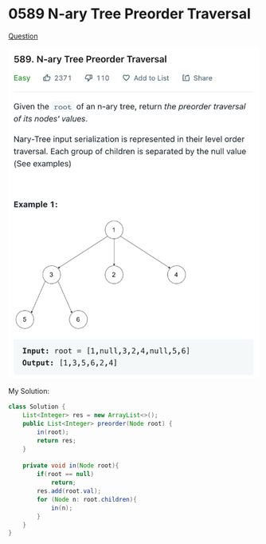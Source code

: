# 0589 N-ary Tree Preorder Traversal

[Question](https://leetcode.com/problems/n-ary-tree-preorder-traversal/)

![](../.gitbook/assets/image-20221013014257156.png)

My Solution:

```java
class Solution {
    List<Integer> res = new ArrayList<>();
    public List<Integer> preorder(Node root) {
        in(root);
        return res;
    }
    
    private void in(Node root){
        if(root == null)
            return;
        res.add(root.val);
        for (Node n: root.children){
            in(n);
        }
    }
}
```

